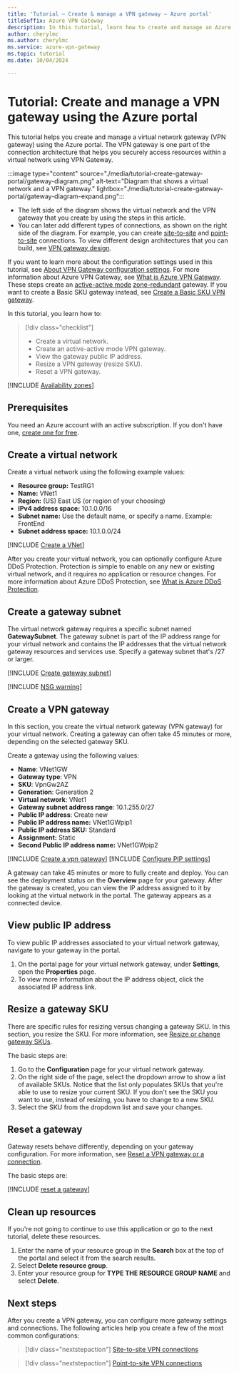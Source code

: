 ```yaml
---
title: 'Tutorial – Create & manage a VPN gateway – Azure portal'
titleSuffix: Azure VPN Gateway
description: In this tutorial, learn how to create and manage an Azure VPN gateway by using the Azure portal.
author: cherylmc
ms.author: cherylmc
ms.service: azure-vpn-gateway
ms.topic: tutorial
ms.date: 10/04/2024

---
```


# Tutorial: Create and manage a VPN gateway using the Azure portal

This tutorial helps you create and manage a virtual network gateway (VPN gateway) using the Azure portal. The VPN gateway is one part of the connection architecture that helps you securely access resources within a virtual network using VPN Gateway.

:::image type="content" source="./media/tutorial-create-gateway-portal/gateway-diagram.png" alt-text="Diagram that shows a virtual network and a VPN gateway." lightbox="./media/tutorial-create-gateway-portal/gateway-diagram-expand.png":::

* The left side of the diagram shows the virtual network and the VPN gateway that you create by using the steps in this article.
* You can later add different types of connections, as shown on the right side of the diagram. For example, you can create [site-to-site](tutorial-site-to-site-portal.md) and [point-to-site](point-to-site-about.md) connections. To view different design architectures that you can build, see [VPN gateway design](design.md).

If you want to learn more about the configuration settings used in this tutorial, see [About VPN Gateway configuration settings](vpn-gateway-about-vpn-gateway-settings.md). For more information about Azure VPN Gateway, see [What is Azure VPN Gateway](vpn-gateway-about-vpngateways.md). These steps create an [active-active mode](about-active-active-gateways.md) [zone-redundant](about-zone-redundant-vnet-gateways.md) gateway. If you want to create a Basic SKU gateway instead, see [Create a Basic SKU VPN gateway](create-gateway-basic-sku-powershell.md).

In this tutorial, you learn how to:

> [!div class="checklist"]
> * Create a virtual network.
> * Create an active-active mode VPN gateway.
> * View the gateway public IP address.
> * Resize a VPN gateway (resize SKU).
> * Reset a VPN gateway.

[!INCLUDE [Availability zones](../../includes/vpn-gateway-az-regions-support-include.md)]

## Prerequisites

You need an Azure account with an active subscription. If you don't have one, [create one for free](https://azure.microsoft.com/free/?ref=microsoft.com&utm_source=microsoft.com&utm_medium=docs&utm_campaign=visualstudio).

## <a name="CreatVNet"></a>Create a virtual network

Create a virtual network using the following example values:

* **Resource group:** TestRG1
* **Name:** VNet1
* **Region:** (US) East US (or region of your choosing)
* **IPv4 address space:** 10.1.0.0/16
* **Subnet name:** Use the default name, or specify a name. Example: FrontEnd
* **Subnet address space:** 10.1.0.0/24

[!INCLUDE [Create a VNet](../../includes/vpn-gateway-basic-vnet-rm-portal-include.md)]

After you create your virtual network, you can optionally configure Azure DDoS Protection. Protection is simple to enable on any new or existing virtual network, and it requires no application or resource changes. For more information about Azure DDoS Protection, see [What is Azure DDoS Protection](../ddos-protection/ddos-protection-overview.md).

## Create a gateway subnet

The virtual network gateway requires a specific subnet named **GatewaySubnet**. The gateway subnet is part of the IP address range for your virtual network and contains the IP addresses that the virtual network gateway resources and services use. Specify a gateway subnet that's /27 or larger.

[!INCLUDE [Create gateway subnet](../../includes/vpn-gateway-create-gateway-subnet-portal-include.md)]

[!INCLUDE [NSG warning](../../includes/vpn-gateway-no-nsg-include.md)]

## <a name="VNetGateway"></a>Create a VPN gateway

In this section, you create the virtual network gateway (VPN gateway) for your virtual network. Creating a gateway can often take 45 minutes or more, depending on the selected gateway SKU.

Create a gateway using the following values:

* **Name**: VNet1GW
* **Gateway type**: VPN
* **SKU**: VpnGw2AZ
* **Generation**: Generation 2
* **Virtual network**: VNet1
* **Gateway subnet address range**: 10.1.255.0/27
* **Public IP address**: Create new
* **Public IP address name:** VNet1GWpip1
* **Public IP address SKU:** Standard
* **Assignment:** Static
* **Second Public IP address name:** VNet1GWpip2

[!INCLUDE [Create a vpn gateway](../../includes/vpn-gateway-add-azgw-portal-include.md)]
[!INCLUDE [Configure PIP settings](../../includes/vpn-gateway-add-azgw-pip-portal-include.md)]

A gateway can take 45 minutes or more to fully create and deploy. You can see the deployment status on the **Overview** page for your gateway. After the gateway is created, you can view the IP address assigned to it by looking at the virtual network in the portal. The gateway appears as a connected device.

## <a name="view"></a>View public IP address

To view public IP addresses associated to your virtual network gateway, navigate to your gateway in the portal.

1. On the portal page for your virtual network gateway, under **Settings**, open the **Properties** page.
1. To view more information about the IP address object, click the associated IP address link.

## <a name="resize"></a>Resize a gateway SKU

There are specific rules for resizing versus changing a gateway SKU. In this section, you resize the SKU. For more information, see [Resize or change gateway SKUs](about-gateway-skus.md#resizechange).

The basic steps are:

1. Go to the **Configuration** page for your virtual network gateway.
1. On the right side of the page, select the dropdown arrow to show a list of available SKUs. Notice that the list only populates SKUs that you're able to use to resize your current SKU. If you don't see the SKU you want to use, instead of resizing, you have to change to a new SKU.
1. Select the SKU from the dropdown list and save your changes.

## <a name="reset"></a>Reset a gateway

Gateway resets behave differently, depending on your gateway configuration. For more information, see [Reset a VPN gateway or a connection](reset-gateway.md).

The basic steps are:

[!INCLUDE [reset a gateway](../../includes/vpn-gateway-reset-gw-portal-include.md)]

## Clean up resources

If you're not going to continue to use this application or go to the next tutorial, delete
these resources.

1. Enter the name of your resource group in the **Search** box at the top of the portal and select it from the search results.
1. Select **Delete resource group**.
1. Enter your resource group for **TYPE THE RESOURCE GROUP NAME** and select **Delete**.

## Next steps

After you create a VPN gateway, you can configure more gateway settings and connections. The following articles help you create a few of the most common configurations:

> [!div class="nextstepaction"]
> [Site-to-site VPN connections](./tutorial-site-to-site-portal.md)

> [!div class="nextstepaction"]
> [Point-to-site VPN connections](point-to-site-certificate-gateway.md)
